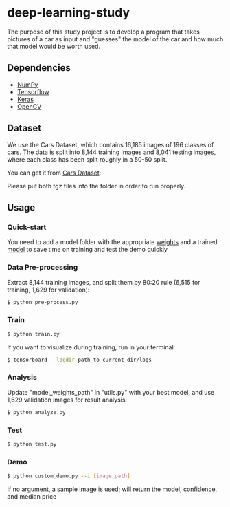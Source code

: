 # deep-learning-study

The purpose of this study project is to develop a program that takes pictures of a car as input and "guesses" the model of the car and how much that model would be worth used.


## Dependencies

- [NumPy](http://docs.scipy.org/doc/numpy-1.10.1/user/install.html)
- [Tensorflow](https://www.tensorflow.org/versions/r0.8/get_started/os_setup.html)
- [Keras](https://keras.io/#installation)
- [OpenCV](https://opencv-python-tutroals.readthedocs.io/en/latest/)

## Dataset

We use the Cars Dataset, which contains 16,185 images of 196 classes of cars. The data is split into 8,144 training images and 8,041 testing images, where each class has been split roughly in a 50-50 split.

You can get it from [Cars Dataset](https://ai.stanford.edu/~jkrause/cars/car_dataset.html):

Please put both tgz files into the folder in order to run properly. 

## Usage

### Quick-start
You need to add a model folder with the appropriate [weights](https://drive.google.com/file/d/0Byy2AcGyEVxfeXExMzNNOHpEODg/view) and a trained [model](https://github.com/foamliu/Car-Recognition/releases/download/v1.0/model.96-0.89.hdf5) to save time on training and test the demo quickly

### Data Pre-processing
Extract 8,144 training images, and split them by 80:20 rule (6,515 for training, 1,629 for validation):
```bash
$ python pre-process.py
```

### Train
```bash
$ python train.py
```

If you want to visualize during training, run in your terminal:
```bash
$ tensorboard --logdir path_to_current_dir/logs
```

### Analysis
Update "model_weights_path" in "utils.py" with your best model, and use 1,629 validation images for result analysis:
```bash
$ python analyze.py
```

### Test
```bash
$ python test.py
```

### Demo

```bash
$ python custom_demo.py --i [image_path]
```
If no argument, a sample image is used; will return the model, confidence, and median price

